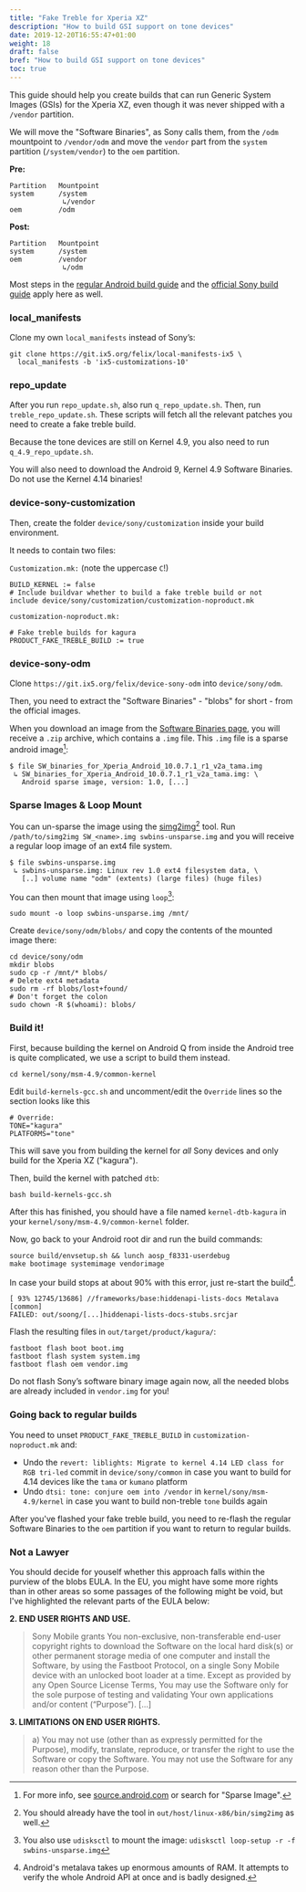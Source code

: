 ```yaml
---
title: "Fake Treble for Xperia XZ"
description: "How to build GSI support on tone devices"
date: 2019-12-20T16:55:47+01:00
weight: 18
draft: false
bref: "How to build GSI support on tone devices"
toc: true
---
```


This guide should help you create builds that can run Generic System Images
(GSIs) for the Xperia XZ, even though it was never shipped with a `/vendor`
partition.

We will move the "Software Binaries", as Sony calls them, from the `/odm`
mountpoint to `/vendor/odm` and move the `vendor` part from the `system`
partition (`/system/vendor`) to the `oem` partition.

**Pre:**
```
Partition   Mountpoint
system      /system
             ↳/vendor
oem         /odm
```

**Post:**
```
Partition   Mountpoint
system      /system
oem         /vendor
             ↳/odm
```

Most steps in the [regular Android build guide](../building-android/) and the
[official Sony build guide][sony-buildguide]
apply here as well.

### local_manifests

Clone my own `local_manifests` instead of Sony’s:
```
git clone https://git.ix5.org/felix/local-manifests-ix5 \
  local_manifests -b 'ix5-customizations-10'
```

### repo_update
After you run `repo_update.sh`, also run `q_repo_update.sh`. Then, run
`treble_repo_update.sh`. These scripts will fetch all the relevant patches you
need to create a fake treble build.

Because the tone devices are still on Kernel 4.9, you also need to run
`q_4.9_repo_update.sh`.

You will also need to download the Android 9, Kernel 4.9 Software Binaries. Do
not use the Kernel 4.14 binaries!

### device-sony-customization
Then, create the folder `device/sony/customization` inside your build
environment.

It needs to contain two files:

`Customization.mk:` (note the uppercase `C`!)
```
BUILD_KERNEL := false
# Include buildvar whether to build a fake treble build or not
include device/sony/customization/customization-noproduct.mk
```

`customization-noproduct.mk:`
```
# Fake treble builds for kagura
PRODUCT_FAKE_TREBLE_BUILD := true
```

### device-sony-odm
Clone `https://git.ix5.org/felix/device-sony-odm` into `device/sony/odm`.

Then, you need to extract the "Software Binaries" - "blobs" for short - from the
official images.

When you download an image from the
[Software Binaries page][swbins],
you will receive a `.zip` archive, which contains a `.img` file.
This `.img` file is a sparse android image[^source-sparse]:
```
$ file SW_binaries_for_Xperia_Android_10.0.7.1_r1_v2a_tama.img
 ↳ SW_binaries_for_Xperia_Android_10.0.7.1_r1_v2a_tama.img: \
   Android sparse image, version: 1.0, [...]
```

### Sparse Images & Loop Mount
You can un-sparse the image using the [simg2img][simg2img][^simg2img-intree] tool. Run
`/path/to/simg2img SW_<name>.img swbins-unsparse.img` and you will receive a
regular loop image of an ext4 file system.
```
$ file swbins-unsparse.img
 ↳ swbins-unsparse.img: Linux rev 1.0 ext4 filesystem data, \
   [..] volume name "odm" (extents) (large files) (huge files)
```

You can then mount that image using `loop`[^udisksctl]:
```
sudo mount -o loop swbins-unsparse.img /mnt/
```
Create `device/sony/odm/blobs/` and copy the contents of the mounted image
there:
```
cd device/sony/odm
mkdir blobs
sudo cp -r /mnt/* blobs/
# Delete ext4 metadata
sudo rm -rf blobs/lost+found/
# Don't forget the colon
sudo chown -R $(whoami): blobs/
```

### Build it!
First, because building the kernel on Android Q from inside the Android tree is
quite complicated, we use a script to build them instead.
```
cd kernel/sony/msm-4.9/common-kernel
```
Edit `build-kernels-gcc.sh` and uncomment/edit the `Override` lines so the section
looks like this
```
# Override:
TONE="kagura"
PLATFORMS="tone"
```
This will save you from building the kernel for *all* Sony devices and only
build for the Xperia XZ ("kagura").

Then, build the kernel with patched `dtb`:
```
bash build-kernels-gcc.sh
```
After this has finished, you should have a file named `kernel-dtb-kagura` in
your `kernel/sony/msm-4.9/common-kernel` folder.

Now, go back to your Android root dir and run the build commands:
```
source build/envsetup.sh && lunch aosp_f8331-userdebug
make bootimage systemimage vendorimage
```

In case your build stops at about 90% with this error, just re-start the
build[^metalava].
```
[ 93% 12745/13686] //frameworks/base:hiddenapi-lists-docs Metalava [common]
FAILED: out/soong/[...]hiddenapi-lists-docs-stubs.srcjar
```

Flash the resulting files in
`out/target/product/kagura/`:
```
fastboot flash boot boot.img
fastboot flash system system.img
fastboot flash oem vendor.img
```
<div class="message warning">
Do not flash Sony’s software binary image again now, all the needed blobs are
already included in <code>vendor.img</code> for you!
</div>

### Going back to regular builds
You need to unset `PRODUCT_FAKE_TREBLE_BUILD` in `customization-noproduct.mk`
and:
- Undo the `revert: liblights: Migrate to kernel 4.14 LED class for RGB
  tri-led` commit in `device/sony/common` in case you want to build for 4.14
  devices like the `tama` or `kumano` platform
- Undo `dtsi: tone: conjure oem into /vendor` in `kernel/sony/msm-4.9/kernel` in
  case you want to build non-treble `tone` builds again

<div class="message">
After you've flashed your fake treble build, you need to re-flash the regular
Software Binaries to the <code>oem</code> partition if you want to return to
regular builds.
</div>

### Not a Lawyer

You should decide for youself whether this approach falls within the purview of
the blobs EULA. In the EU, you might have some more rights than in other areas
so some passages of the following might be void, but I've highlighted the
relevant parts of the EULA below:

**2. END USER RIGHTS AND USE.**
> Sony Mobile grants You non-exclusive, non-transferable end-user copyright
> rights to download the Software on the local hard disk(s) or other permanent
> storage media of one computer and install the Software, by using the Fastboot
> Protocol, on a single Sony Mobile device with an unlocked boot loader at a
> time. Except as provided by any Open Source License Terms, You may use the
> Software only for the sole purpose of testing and validating Your own
> applications and/or content (“Purpose”). [...]

**3. LIMITATIONS ON END USER RIGHTS.**
> a) You may not use (other than as expressly permitted for the Purpose),
> modify, translate, reproduce, or transfer the right to use the Software or
> copy the Software. You may not use the Software for any reason other than the
> Purpose.


[^source-sparse]: For more info, see
  [source.android.com](https://source.android.com/devices/bootloader/partitions-images#sparse-image-format)
  or search for "Sparse Image".
[^simg2img-intree]: You should already have the tool in
  `out/host/linux-x86/bin/simg2img` as well.
[^udisksctl]: You also use `udisksctl` to mount the image:
  `udisksctl loop-setup -r -f swbins-unsparse.img`
[^metalava]: Android's metalava takes up enormous amounts of RAM. It attempts to
  verify the whole Android API at once and is badly designed.

[sony-buildguide]: https://developer.sony.com/develop/open-devices/guides/aosp-build-instructions/build-aosp-android-android-10-0-0
[swbins]: https://developer.sony.com/develop/open-devices/downloads/software-binaries
[simg2img]: https://github.com/anestisb/android-simg2img
